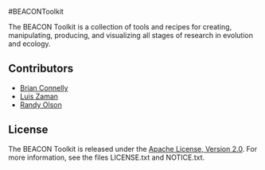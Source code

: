 #BEACONToolkit

The BEACON Toolkit is a collection of tools and recipes for creating,
manipulating, producing, and visualizing all stages of research in evolution
and ecology.

## Contributors
* [Brian Connelly](http://www.bconnelly.net)
* [Luis Zaman](http://www.luiszaman.com)
* [Randy Olson](http://randalolson.com)

## License

The BEACON Toolkit is released under the [Apache License, Version
2.0](http://www.apache.org/licenses/LICENSE-2.0).  For more information, see
the files LICENSE.txt and NOTICE.txt.
